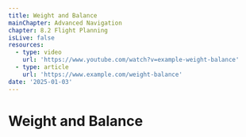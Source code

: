 ```yaml
---
title: Weight and Balance
mainChapter: Advanced Navigation
chapter: 8.2 Flight Planning
isLive: false
resources:
  - type: video
    url: 'https://www.youtube.com/watch?v=example-weight-balance'
  - type: article
    url: 'https://www.example.com/weight-balance'
date: '2025-01-03'
---
```


# Weight and Balance
